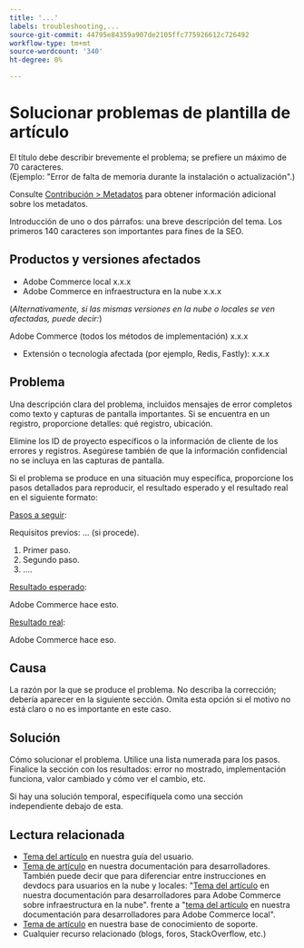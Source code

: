 ```yaml
---
title: '...'
labels: troubleshooting,...
source-git-commit: 44795e84359a907de2105ffc775926612c726492
workflow-type: tm+mt
source-wordcount: '340'
ht-degree: 0%

---
```



# Solucionar problemas de plantilla de artículo

El título debe describir brevemente el problema; se prefiere un máximo de 70 caracteres.<br/>
(Ejemplo: &quot;Error de falta de memoria durante la instalación o actualización&quot;.)

Consulte [Contribución > Metadatos](../../CONTRIBUTING.md#metadata) para obtener información adicional sobre los metadatos.

Introducción de uno o dos párrafos: una breve descripción del tema. Los primeros 140 caracteres son importantes para fines de la SEO.

## Productos y versiones afectados

* Adobe Commerce local x.x.x
* Adobe Commerce en infraestructura en la nube x.x.x

(*Alternativamente, si las mismas versiones en la nube o locales se ven afectadas, puede decir:*)

Adobe Commerce (todos los métodos de implementación) x.x.x

* Extensión o tecnología afectada (por ejemplo, Redis, Fastly): x.x.x

## Problema

Una descripción clara del problema, incluidos mensajes de error completos como texto y capturas de pantalla importantes.
Si se encuentra en un registro, proporcione detalles: qué registro, ubicación.

Elimine los ID de proyecto específicos o la información de cliente de los errores y registros. Asegúrese también de que la información confidencial no se incluya en las capturas de pantalla.

Si el problema se produce en una situación muy específica, proporcione los pasos detallados para reproducir, el resultado esperado y el resultado real en el siguiente formato:

<u>Pasos a seguir</u>:

Requisitos previos: ... (si procede).

1. Primer paso.
1. Segundo paso.
1. ....

<u>Resultado esperado</u>:

Adobe Commerce hace esto.

<u>Resultado real</u>:

Adobe Commerce hace eso.

## Causa

La razón por la que se produce el problema. No describa la corrección; debería aparecer en la siguiente sección. Omita esta opción si el motivo no está claro o no es importante en este caso.

## Solución

Cómo solucionar el problema. Utilice una lista numerada para los pasos.
Finalice la sección con los resultados: error no mostrado, implementación funciona, valor cambiado y cómo ver el cambio, etc.

Si hay una solución temporal, especifíquela como una sección independiente debajo de esta.

## Lectura relacionada

* [Tema del artículo](https://docs.magento.com/user-guide/) en nuestra guía del usuario.
* [Tema de artículo](https://devdocs.magento.com) en nuestra documentación para desarrolladores. También puede decir que para diferenciar entre instrucciones en devdocs para usuarios en la nube y locales: &quot;[Tema del artículo](https://devdocs.magento.com) en nuestra documentación para desarrolladores para Adobe Commerce sobre infraestructura en la nube&quot;. frente a &quot;[tema del artículo](https://devdocs.magento.com) en nuestra documentación para desarrolladores para Adobe Commerce local&quot;.
* [Tema de artículo](https://support.magento.com/hc/en-us) en nuestra base de conocimiento de soporte.
* Cualquier recurso relacionado (blogs, foros, StackOverflow, etc.)
